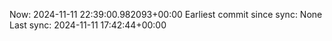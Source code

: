 Now: 2024-11-11 22:39:00.982093+00:00 Earliest commit since sync: None Last sync: 2024-11-11 17:42:44+00:00

